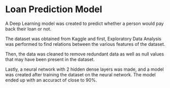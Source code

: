 # Loan Prediction Model

A Deep Learning model was created to predict whether a person would pay back their loan or not.

The dataset was obtained from Kaggle and first, Exploratory Data Analysis was performed to find relations between the various features of the dataset.

Then, the data was cleaned to remove redundant data as well as null values that may have been present in the dataset.

Lastly, a neural network with 2 hidden dense layers was made, and a model was created after training the dataset on the neural network. The model ended up with an accuract of close to 90%.
